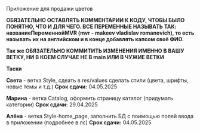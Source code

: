 Приложение для продажи цветов

<b>ОБЯЗАТЕЛЬНО ОСТАВЛЯТЬ КОММЕНТАРИИ К КОДУ, ЧТОБЫ БЫЛО ПОНЯТНО, ЧТО И ДЛЯ ЧЕГО. ВСЕ ПЕРЕМЕННЫЕ НАЗЫВАТЬ ТАК: названиеПеременнойMVR (mvr - makeev vladislav romanovich), то есть называть их на английском и в конце добавлять капсом своё ФИО.</b>

<b>Так же ОБЯЗАТЕЛЬНО КОММИТИТЬ ИЗМЕНЕНИЯ ИМЕННО В ВАШУ ВЕТКУ, НИ В КОЕМ СЛУЧАЕ НЕ В main ИЛИ В ЧУЖИЕ ВЕТКИ</b>

<b>Таски</b>

<b>Света</b> - ветка Style, сдеать в res/values сделать стили (цвета, шрифты, новые темы и т.д.) <b>Срок сдачи:</b> 04.05.2025

<b>Марина</b> - ветка Catalog, оформить страницу каталог (придумать категории) <b>Срок сдачи:</b> 29.04.2025

<b>Алёна</b> - ветка Style-home_page, заполнить БД с поимощью полей ввода в приложении (подробнее в лс) <b>Срок сдачи:</b> 04.05.2025
